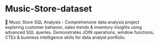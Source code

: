 # Music-Store-dataset
🎵 Music Store SQL Analysis - Comprehensive data analysis project exploring customer behavior, sales trends &amp; inventory insights using advanced SQL queries. Demonstrates JOIN operations, window functions, CTEs &amp; business intelligence skills for data analyst portfolio.
